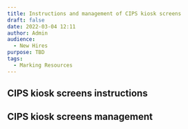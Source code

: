 ```yaml
---
title: Instructions and management of CIPS kiosk screens
draft: false
date: 2022-03-04 12:11
author: Admin
audience:
  - New Hires
purpose: TBD
tags:
  - Marking Resources
---
```


## CIPS kiosk screens instructions

## CIPS kiosk screens management
